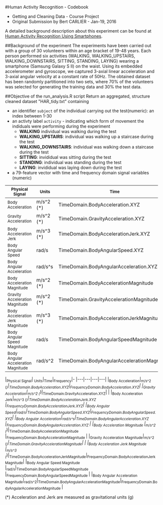 #Human Activity Recognition - Codebook
* Getting and Cleaning Data - Course Project
* Original Submission by Bert CARLIER - Jan-19, 2016

A detailed background description about this experiment can be found at [Human Activity Recognition Using Smartphones](http://archive.ics.uci.edu/ml/datasets/Human+Activity+Recognition+Using+Smartphones). 

##Background of the experiment
The experiments have been carried out with a group of 30 volunteers within an age bracket of 19-48 years. Each person performed six activities (WALKING, WALKING_UPSTAIRS, WALKING_DOWNSTAIRS, SITTING, STANDING, LAYING) wearing a smartphone (Samsung Galaxy S II) on the waist. Using its embedded accelerometer and gyroscope, we captured 3-axial linear acceleration and 3-axial angular velocity at a constant rate of 50Hz. The obtained dataset has been randomly partitioned into two sets, where 70% of the volunteers was selected for generating the training data and 30% the test data. 

##Objective of the run_analysis.R script
Return an aggregated, structure cleaned dataset "HAR_tidy.txt" containing
* an identifier `subject` of the individual carrying out the test(numeric): an index between 1-30
* an activty label `activity` - indicating which form of movement the indiduals were performing during the experiment
  * **WALKING**  individual was walking during the test
  * **WALKING_UPSTAIRS**: individual was walking up a staircase during the test
  * **WALKING_DOWNSTAIRS**: individual was walking down a staircase during the test
  * **SITTING**: invididual was sitting during the test
  * **STANDING**: individual was standing during the test
  * **LAYING**: invididual was laying down during the test
* a 79-feature vector with time and frequency domain signal variables (numeric)

|<sub>Physical Signal|<sub>Units|<sub>Time|<sub>Frequency|
|---|---|---|---|
|<sub>Body Acceleration|m/s^2 (*)</sub>|TimeDomain.BodyAcceleration.XYZ|FrequencyDomain.BodyAcceleration.XYZ|
|<sub>Gravity Acceleration|m/s^2 (*)|TimeDomain.GravityAcceleration.XYZ	| |
|<sub>Body Acceleration Jerk|m/s^3 (*)|TimeDomain.BodyAccelerationJerk.XYZ	|FrequencyDomain.BodyAccelerationJerk.XYZ	|
|<sub>Body Angular Speed|rad/s|TimeDomain.BodyAngularSpeed.XYZ|FrequencyDomain.BodyAngularSpeed.XYZ|
|<sub>Body Angular Acceleration|rad/s^s|TimeDomain.BodyAngularAcceleration.XYZ	|FrequencyDomain.BodyAngularAcceleration.XYZ	|
|<sub>Body Acceleration Magnitude	|m/s^2 (*)|TimeDomain.BodyAccelerationMagnitude	|FrequencyDomain.BodyAccelerationMagnitude	|
|<sub>Gravity Acceleration Magnitude|m/s^2 (*)|TimeDomain.GravityAccelerationMagnitude	| |
|<sub>Body Acceleration Jerk Magnitude	|m/s^3 (*)|TimeDomain.BodyAccelerationJerkMagnitude|FrequencyDomain.BodyAccelerationJerkMagnitude|
|<sub>Body Angular Speed Magnitude	|rad/s|TimeDomain.BodyAngularSpeedMagnitude	|FrequencyDomain.BodyAngularSpeedMagnitude	|
|<sub>Body Angular Acceleration Magnitude|rad/s^2|TimeDomain.BodyAngularAccelerationMagnitude|FrequencyDomain.BodyAngularAccelerationMagnitude	|

|<sub>Physical Signal</sub>|<sub> Units</sub>|<sub>Time</sub>|<sub>Frequency</sub>|-
|---|---|---|---|
|<sub>Body Acceleration</sub>|<sub>m/s^2 (*)</sub>|<sub>TimeDomain.BodyAcceleration.XYZ</sub>|<sub>FrequencyDomain.BodyAcceleration.XYZ</sub>|
|<sub>Gravity Acceleration</sub>|<sub>m/s^2 (*)</sub>|<sub>TimeDomain.GravityAcceleration.XYZ</sub>| |
|<sub>Body Acceleration Jerk</sub>|<sub>m/s^3 (*)</sub>|<sub>TimeDomain.BodyAccelerationJerk.XYZ	</sub>|<sub>FrequencyDomain.BodyAccelerationJerk.XYZ</sub>|
|<sub>Body Angular Speed</sub>|<sub>rad/s</sub>|<sub>TimeDomain.BodyAngularSpeed.XYZ</sub>|<sub>FrequencyDomain.BodyAngularSpeed.XYZ</sub>|
|<sub>Body Angular Acceleration</sub>|<sub>rad/s^s</sub>|<sub>TimeDomain.BodyAngularAcceleration.XYZ	</sub>|<sub>FrequencyDomain.BodyAngularAcceleration.XYZ	</sub>|
|<sub>Body Acceleration Magnitude	</sub>|<sub>m/s^2 (*)</sub>|<sub>TimeDomain.BodyAccelerationMagnitude	</sub>|<sub>FrequencyDomain.BodyAccelerationMagnitude	</sub>|
|<sub>Gravity Acceleration Magnitude</sub>|<sub>m/s^2 (*)</sub>|<sub>TimeDomain.GravityAccelerationMagnitude</sub>| |
|<sub>Body Acceleration Jerk Magnitude	</sub>|<sub>m/s^3 (*)</sub>|<sub>TimeDomain.BodyAccelerationJerkMagnitude</sub>|<sub>FrequencyDomain.BodyAccelerationJerkMagnitude</sub>|
|<sub>Body Angular Speed Magnitude	</sub>|<sub>rad/s</sub>|<sub>TimeDomain.BodyAngularSpeedMagnitude	</sub>|<sub>FrequencyDomain.BodyAngularSpeedMagnitude	</sub>|
|<sub>Body Angular Acceleration Magnitude</sub>|<sub>rad/s^2</sub>|<sub>TimeDomain.BodyAngularAccelerationMagnitude</sub>|<sub>FrequencyDomain.BodyAngularAccelerationMagnitude	</sub>|

(*) Acceleration and Jerk are measured as gravitational units (g)




